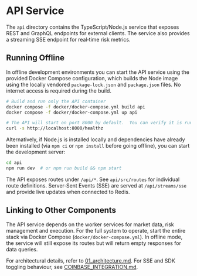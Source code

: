 # API Service

The `api` directory contains the TypeScript/Node.js service that exposes REST and GraphQL endpoints for external clients.  The service also provides a streaming SSE endpoint for real‑time risk metrics.

## Running Offline

In offline development environments you can start the API service using the provided Docker Compose configuration, which builds the Node image using the locally vendored `package-lock.json` and `package.json` files.  No internet access is required during the build.

```bash
# Build and run only the API container
docker compose -f docker/docker-compose.yml build api
docker compose -f docker/docker-compose.yml up api

# The API will start on port 8000 by default.  You can verify it is running:
curl -s http://localhost:8000/healthz
```

Alternatively, if Node.js is installed locally and dependencies have already been installed (via `npm ci` or `npm install` before going offline), you can start the development server:

```bash
cd api
npm run dev  # or npm run build && npm start
```

The API exposes routes under `/api/*`.  See `api/src/routes` for individual route definitions.  Server‑Sent Events (SSE) are served at `/api/streams/sse` and provide live updates when connected to Redis.

## Linking to Other Components

The API service depends on the worker services for market data, risk management and execution.  For the full system to operate, start the entire stack via Docker Compose (`docker/docker-compose.yml`).  In offline mode, the service will still expose its routes but will return empty responses for data queries.

For architectural details, refer to [01_architecture.md](../docs/01_architecture.md).  For SSE and SDK toggling behaviour, see [COINBASE_INTEGRATION.md](../docs/COINBASE_INTEGRATION.md).